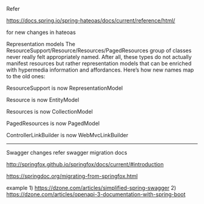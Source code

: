 Refer

https://docs.spring.io/spring-hateoas/docs/current/reference/html/

for new changes in hateoas

Representation models
The ResourceSupport/Resource/Resources/PagedResources group of classes never really felt appropriately named. After all, these types do not actually manifest resources but rather representation models that can be enriched with hypermedia information and affordances. Here’s how new names map to the old ones:

ResourceSupport is now RepresentationModel

Resource is now EntityModel

Resources is now CollectionModel

PagedResources is now PagedModel

ControllerLinkBuilder is now WebMvcLinkBuilder

----------------------------------------------------------

Swagger changes refer swagger migration docs

http://springfox.github.io/springfox/docs/current/#introduction

https://springdoc.org/migrating-from-springfox.html

example 
	1) https://dzone.com/articles/simplified-spring-swagger
	2) https://dzone.com/articles/openapi-3-documentation-with-spring-boot

